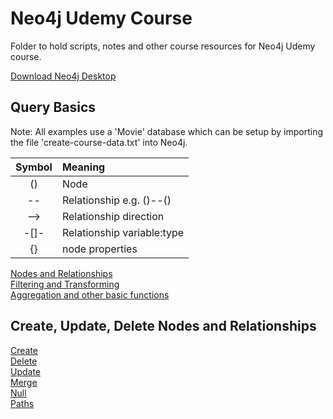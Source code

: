 # Neo4j Udemy Course
Folder to hold scripts, notes and other course resources for Neo4j Udemy course.  

[Download Neo4j Desktop](https://neo4j.com/download/)  

## Query Basics
Note: All examples use a 'Movie' database which can be setup by importing the file 'create-course-data.txt' into Neo4j.  

| Symbol | Meaning|
| :---: | :--- |
| () | Node |
| -- | Relationship e.g. ()--() |
| --> | Relationship direction |
| -[]- | Relationship variable:type |
| {} | node properties |

[Nodes and Relationships](../UdemyCourse/Notes/QB_Nodes.md)  
[Filtering and Transforming](../UdemyCourse/Notes/QB_Filtering.md)  
[Aggregation and other basic functions](../UdemyCourse/Notes/QB_Aggregation.md)  

## Create, Update, Delete Nodes and Relationships  

[Create](../UdemyCourse/Notes/Create.md)  
[Delete](../UdemyCourse/Notes/Delete.md)  
[Update](../UdemyCourse/Notes/Updates.md)  
[Merge](../UdemyCourse/Notes/Merge.md)  
[Null](../UdemyCourse/Notes/Null.md)  
[Paths](../UdemyCourse/Notes/Paths.md)  
